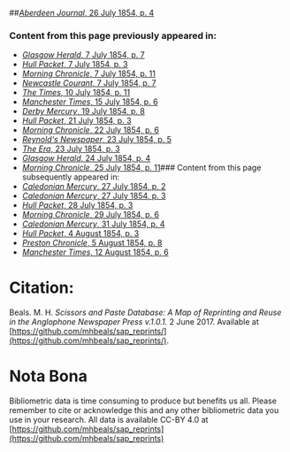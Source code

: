 ##[*Aberdeen Journal*, 26 July 1854, p. 4](https://mhbeals.github.io/sap_html/Aberdeen-Journal/Aberdeen-Journal-26-July-1854-p-4)

### Content from this page previously appeared in:
+ [*Glasgow Herald*, 7 July 1854, p. 7](https://mhbeals.github.io/sap_html/Glasgow-Herald/Glasgow-Herald-7-July-1854-p-7)
+ [*Hull Packet*, 7 July 1854, p. 3](https://mhbeals.github.io/sap_html/Hull-Packet/Hull-Packet-7-July-1854-p-3)
+ [*Morning Chronicle*, 7 July 1854, p. 11](https://mhbeals.github.io/sap_html/Morning-Chronicle/Morning-Chronicle-7-July-1854-p-11)
+ [*Newcastle Courant*, 7 July 1854, p. 7](https://mhbeals.github.io/sap_html/Newcastle-Courant/Newcastle-Courant-7-July-1854-p-7)
+ [*The Times*, 10 July 1854, p. 11](https://mhbeals.github.io/sap_html/The-Times/The-Times-10-July-1854-p-11)
+ [*Manchester Times*, 15 July 1854, p. 6](https://mhbeals.github.io/sap_html/Manchester-Times/Manchester-Times-15-July-1854-p-6)
+ [*Derby Mercury*, 19 July 1854, p. 8](https://mhbeals.github.io/sap_html/Derby-Mercury/Derby-Mercury-19-July-1854-p-8)
+ [*Hull Packet*, 21 July 1854, p. 3](https://mhbeals.github.io/sap_html/Hull-Packet/Hull-Packet-21-July-1854-p-3)
+ [*Morning Chronicle*, 22 July 1854, p. 6](https://mhbeals.github.io/sap_html/Morning-Chronicle/Morning-Chronicle-22-July-1854-p-6)
+ [*Reynold's Newspaper*, 23 July 1854, p. 5](https://mhbeals.github.io/sap_html/Reynold's-Newspaper/Reynold's-Newspaper-23-July-1854-p-5)
+ [*The Era*, 23 July 1854, p. 3](https://mhbeals.github.io/sap_html/The-Era/The-Era-23-July-1854-p-3)
+ [*Glasgow Herald*, 24 July 1854, p. 4](https://mhbeals.github.io/sap_html/Glasgow-Herald/Glasgow-Herald-24-July-1854-p-4)
+ [*Morning Chronicle*, 25 July 1854, p. 11](https://mhbeals.github.io/sap_html/Morning-Chronicle/Morning-Chronicle-25-July-1854-p-11)### Content from this page subsequently appeared in:
+ [*Caledonian Mercury*, 27 July 1854, p. 2](https://mhbeals.github.io/sap_html/Caledonian-Mercury/Caledonian-Mercury-27-July-1854-p-2)
+ [*Caledonian Mercury*, 27 July 1854, p. 3](https://mhbeals.github.io/sap_html/Caledonian-Mercury/Caledonian-Mercury-27-July-1854-p-3)
+ [*Hull Packet*, 28 July 1854, p. 3](https://mhbeals.github.io/sap_html/Hull-Packet/Hull-Packet-28-July-1854-p-3)
+ [*Morning Chronicle*, 29 July 1854, p. 6](https://mhbeals.github.io/sap_html/Morning-Chronicle/Morning-Chronicle-29-July-1854-p-6)
+ [*Caledonian Mercury*, 31 July 1854, p. 4](https://mhbeals.github.io/sap_html/Caledonian-Mercury/Caledonian-Mercury-31-July-1854-p-4)
+ [*Hull Packet*, 4 August 1854, p. 3](https://mhbeals.github.io/sap_html/Hull-Packet/Hull-Packet-4-August-1854-p-3)
+ [*Preston Chronicle*, 5 August 1854, p. 8](https://mhbeals.github.io/sap_html/Preston-Chronicle/Preston-Chronicle-5-August-1854-p-8)
+ [*Manchester Times*, 12 August 1854, p. 6](https://mhbeals.github.io/sap_html/Manchester-Times/Manchester-Times-12-August-1854-p-6)
                    
# Citation: 

Beals. M. H. *Scissors and Paste Database: A Map of Reprinting and Reuse in the Anglophone Newspaper Press v.1.0.1.* 2 June 2017. Available at [https://github.com/mhbeals/sap_reprints/](https://github.com/mhbeals/sap_reprints/). 
                    
# Nota Bona

Bibliometric data is time consuming to produce but benefits us all. Please remember to cite or acknowledge this and any other bibliometric data you use in your research. All data is available CC-BY 4.0 at [https://github.com/mhbeals/sap_reprints](https://github.com/mhbeals/sap_reprints)
